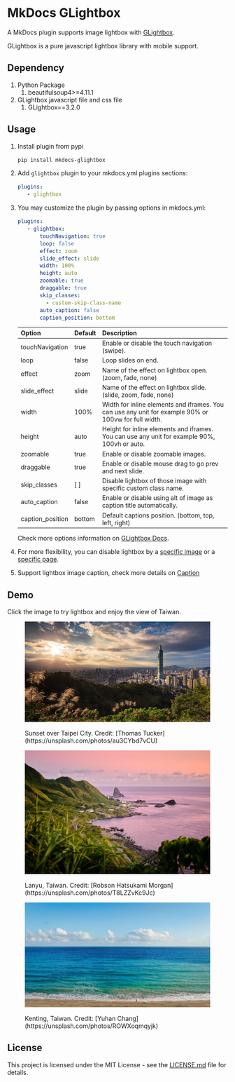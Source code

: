 # MkDocs GLightbox 

A MkDocs plugin supports image lightbox with [GLightbox](https://github.com/biati-digital/glightbox).

GLightbox is a pure javascript lightbox library with mobile support.

## Dependency

1. Python Package
    1. beautifulsoup4>=4.11.1
2. GLightbox javascript file and css file
    1. GLightbox==3.2.0

## Usage

1. Install plugin from pypi

    ```bash
    pip install mkdocs-glightbox
    ```

2. Add ```glightbox``` plugin to your mkdocs.yml plugins sections:

    ```yaml
    plugins:
       - glightbox
    ```

3. You may customize the plugin by passing options in mkdocs.yml:

    ```yaml
    plugins:
       - glightbox:
           touchNavigation: true
           loop: false
           effect: zoom
           slide_effect: slide
           width: 100%
           height: auto
           zoomable: true
           draggable: true
           skip_classes:
             - custom-skip-class-name
           auto_caption: false
           caption_position: bottom
    ```

    | Option           | Default | Description                                                                                          |
    |------------------|---------|------------------------------------------------------------------------------------------------------|
    | touchNavigation  | true    | Enable or disable the touch navigation (swipe).                                                      |
    | loop             | false   | Loop slides on end.                                                                                  |
    | effect           | zoom    | Name of the effect on lightbox open. (zoom, fade, none)                                              |
    | slide_effect     | slide   | Name of the effect on lightbox slide. (slide, zoom, fade, none)                                      |
    | width            | 100%    | Width for inline elements and iframes. You can use any unit for example 90% or 100vw for full width. |
    | height           | auto    | Height for inline elements and iframes. You can use any unit for example 90%, 100vh or auto.         |
    | zoomable         | true    | Enable or disable zoomable images.                                                                   |
    | draggable        | true    | Enable or disable mouse drag to go prev and next slide.                                              |
    | skip_classes     | [ ]     | Disable lightbox of those image with specific custom class name.                                     |
    | auto_caption     | false   | Enable or disable using alt of image as caption title automatically.                                 |
    | caption_position | bottom  | Default captions position. (bottom, top, left, right)                                                |

    Check more options information on [GLightbox Docs](https://github.com/biati-digital/glightbox#lightbox-options).

4. For more flexibility, you can disable lightbox by a [specific image](./disable/image.md) or a [specific page](./disable/page.md).
5. Support lightbox image caption, check more details on [Caption](./caption/caption.md)

## Demo

Click the image to try lightbox and enjoy the view of Taiwan.

<figure markdown>

![Sunset over Taipei City](./images/thomas-tucker-sunset-over-taipei-city.jpg) 

<figcaption markdown>Sunset over Taipei City. Credit: [Thomas Tucker](https://unsplash.com/photos/au3CYbd7vCU)</figcaption>
</figure>

<figure markdown>

![Lanyu, Taiwan](./images/robson-hatsukami-morgan-lanyu.jpg) 

<figcaption markdown>Lanyu, Taiwan. Credit: [Robson Hatsukami Morgan](https://unsplash.com/photos/T8LZZvKc9Jc)</figcaption>
</figure>

<figure markdown>

![Kenting, Taiwan](./images/yuhan-chang-kenting.jpg) 

<figcaption markdown>Kenting, Taiwan. Credit: [Yuhan Chang](https://unsplash.com/photos/ROWXoqmqyjk)</figcaption>
</figure>


## License

This project is licensed under the MIT License - see the [LICENSE.md](https://github.com/Blueswen/mkdocs-glightbox/blob/main/LICENSE) file for details.
